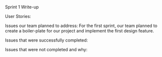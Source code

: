 Sprint 1 Write-up

User Stories:

Issues our team planned to address:
  For the first sprint, our team planned to create a boiler-plate for our project and implement the first design feature.

Issues that were successfully completed:

Issues that were not completed and why:
